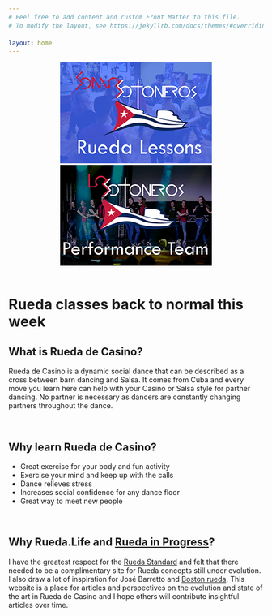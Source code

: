 ```yaml
---
# Feel free to add content and custom Front Matter to this file.
# To modify the layout, see https://jekyllrb.com/docs/themes/#overriding-theme-defaults

layout: home
---
```

<div style="text-align: center">  <a href="/somossotoneros"><img src="/assets/SomosSotonerosWeb.png"></a> <a href="/lossotoneros"><img src="/assets/LosSotonerosWeb.png"></a> </div>

<meta name="yandex-verification" content="f832fc0027156f9c" />
<br>

# Rueda classes back to normal this week

## What is Rueda de Casino?

Rueda de Casino is a dynamic social dance that can be described as a cross between barn dancing and Salsa. It comes from Cuba and every move you learn here can help with your Casino or Salsa style for partner dancing. No partner is necessary as dancers are constantly changing partners throughout the dance.

<br>

## Why learn Rueda de Casino?

* Great exercise for your body and fun activity
* Exercise your mind and keep up with the calls
* Dance relieves stress
* Increases social confidence for any dance floor
* Great way to meet new people

<br>

## Why Rueda.Life and [Rueda in Progress](ruedainprogress)?

I have the greatest respect for the [Rueda Standard](rueda.casino) and felt that there needed to be a complimentary site for Rueda concepts still under evolution. I also draw a lot of inspiration for José Barretto and [Boston rueda](https://bostonrueda.com/). This website is a place for articles and perspectives on the evolution and state of the art in Rueda de Casino and I hope others will contribute insightful articles over time.

<br>
<br>
